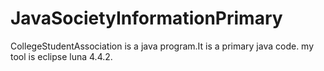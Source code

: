 # JavaSocietyInformationPrimary
CollegeStudentAssociation is a java program.It is a primary java code.
my tool is eclipse luna 4.4.2.
